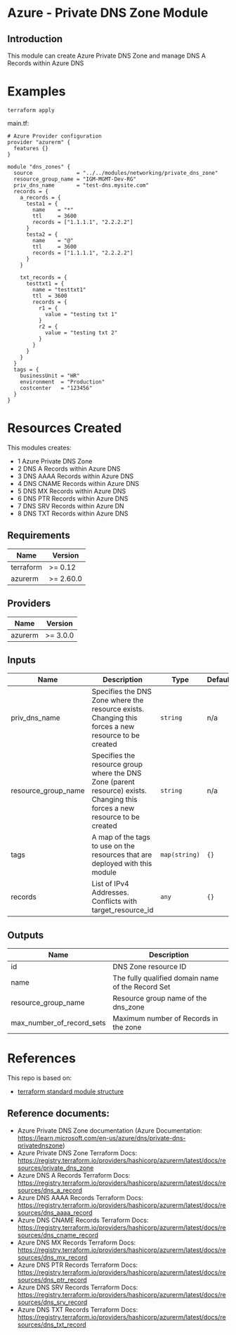 # Azure - Private DNS Zone Module

## Introduction

This module can create Azure Private DNS Zone and manage DNS A Records within Azure DNS


# Examples
`terraform apply`

main.tf:
```
# Azure Provider configuration
provider "azurerm" {
  features {}
}

module "dns_zones" {
  source              = "../../modules/networking/private_dns_zone"
  resource_group_name = "IGM-MGMT-Dev-RG"
  priv_dns_name       = "test-dns.mysite.com"
  records = {
    a_records = {
      testa1 = {
        name    = "*"
        ttl     = 3600
        records = ["1.1.1.1", "2.2.2.2"]
      }
      testa2 = {
        name    = "@"
        ttl     = 3600
        records = ["1.1.1.1", "2.2.2.2"]
      }
    }

    txt_records = {
      testtxt1 = {
        name = "testtxt1"
        ttl  = 3600
        records = {
          r1 = {
            value = "testing txt 1"
          }
          r2 = {
            value = "testing txt 2"
          }
        }
      }
    }
  }
  tags = {
    businessUnit = "HR"
    environment  = "Production"
    costcenter   = "123456"
  }
}

```

# Resources Created
This modules creates:
* 1 Azure Private DNS Zone
* 2 DNS A Records within Azure DNS
* 3 DNS AAAA Records within Azure DNS
* 4 DNS CNAME Records within Azure DNS
* 5 DNS MX Records within Azure DNS
* 6 DNS PTR Records within Azure DNS
* 7 DNS SRV Records within Azure DN
* 8 DNS TXT Records within Azure DNS


<!-- BEGINNING OF PRE-COMMIT-TERRAFORM DOCS HOOK -->
## Requirements

| Name | Version |
|------|---------|
| terraform | >= 0.12 |
| azurerm | >= 2.60.0 |


## Providers

| Name | Version |
|------|---------|
| azurerm | >= 3.0.0 |

## Inputs

| Name | Description | Type | Default | Required |
|------|-------------|------|---------|:--------:|
| priv\_dns\_name | Specifies the DNS Zone where the resource exists. Changing this forces a new resource to be created | `string` | n/a | yes |
| resource\_group\_name | Specifies the resource group where the DNS Zone (parent resource) exists. Changing this forces a new resource to be created | `string` | n/a | yes |
| tags | A map of the tags to use on the resources that are deployed with this module | `map(string)` | `{}` | yes |
| records | List of IPv4 Addresses. Conflicts with target_resource_id | `any` | `{}` | no |

## Outputs

| Name | Description |
|------|-------------|
| id | DNS Zone resource ID |
| name | The fully qualified domain name of the Record Set |
| resource_group_name | Resource group name of the dns_zone |
| max_number_of_record_sets | Maximum number of Records in the zone |

<!-- END OF PRE-COMMIT-TERRAFORM DOCS HOOK -->


# References
This repo is based on:
* [terraform standard module structure](https://www.terraform.io/docs/modules/index.html#standard-module-structure)

## Reference documents:
* Azure Private DNS Zone documentation (Azure Documentation: https://learn.microsoft.com/en-us/azure/dns/private-dns-privatednszone)
* Azure Private DNS Zone Terraform Docs: https://registry.terraform.io/providers/hashicorp/azurerm/latest/docs/resources/private_dns_zone
* Azure DNS A Records Terraform Docs: https://registry.terraform.io/providers/hashicorp/azurerm/latest/docs/resources/dns_a_record
* Azure DNS AAAA Records Terraform Docs: https://registry.terraform.io/providers/hashicorp/azurerm/latest/docs/resources/dns_aaaa_record
* Azure DNS CNAME Records Terraform Docs: https://registry.terraform.io/providers/hashicorp/azurerm/latest/docs/resources/dns_cname_record
* Azure DNS MX Records Terraform Docs: https://registry.terraform.io/providers/hashicorp/azurerm/latest/docs/resources/dns_mx_record
* Azure DNS PTR Records Terraform Docs: https://registry.terraform.io/providers/hashicorp/azurerm/latest/docs/resources/dns_ptr_record
* Azure DNS SRV Records Terraform Docs: https://registry.terraform.io/providers/hashicorp/azurerm/latest/docs/resources/dns_srv_record
* Azure DNS TXT Records Terraform Docs: https://registry.terraform.io/providers/hashicorp/azurerm/latest/docs/resources/dns_txt_record

